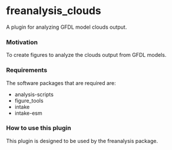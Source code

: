 # freanalysis_clouds
A plugin for analyzing GFDL model clouds output.

### Motivation
To create figures to analyze the clouds output from GFDL models.

### Requirements
The software packages that are required are:

- analysis-scripts
- figure_tools
- intake
- intake-esm

### How to use this plugin
This plugin is designed to be used by the freanalysis package.
